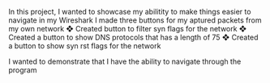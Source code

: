 In this project, I wanted to showcase my abilitity to make things easier to navigate in my Wireshark
I made three buttons for my aptured packets from my own network
❖ Created button to filter syn flags for the network
❖ Created a button to show DNS protocols that has a length of 75
❖ Created a button to show syn rst flags for the network

I wanted to demonstrate that I have the ability to navigate through the program
